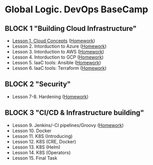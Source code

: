 # Global Logic. DevOps BaseCamp
## BLOCK 1 "Building Cloud Infrastructure"		
- [Lesson 1. Cloud Concepts](task1/Lesson1.md) ([Homework](task1/Homework1.md))
- Lesson 2. Intorduction to Azure ([Homework](task2/Homework2.md))
- Lesson 3. Intorduction to AWS ([Homework](task3/Homework3.md))
- Lesson 4. Intorduction to GCP ([Homework](task4/Homework4.md))
- Lesson 5. IaaC tools: Ansible ([Homework](task5/Homework5.md))
- Lesson 6. IaaC tools: Terraform ([Homework](task6/Homework6.md))
## BLOCK 2 "Security"		
- Lesson 7-8. Hardening ([Homework](task7-8/Homework7-8.md))
## BLOCK 3 "CI/CD & Infrastructure building"
- Lesson 9. Jenkins/-CI pipelines/Groovy ([Homework](task9/Homework9.md))
- Lesson 10. Docker
- Lesson 11. K8S (Introducing)
- Lesson 12. K8S (CRE, Docker)
- Lesson 13. K8S (Helm)
- Lesson 14. K8S (Operators)
- Lesson 15. Final Task
